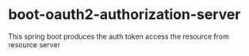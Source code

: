 # boot-oauth2-authorization-server
This spring boot produces the auth token access the resource from resource server
